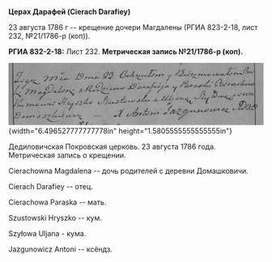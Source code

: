 **Церах Дарафей (Cierach Darafiey)**

23 августа 1786 г -- крещение дочери Магдалены (РГИА 823-2-18, лист 232,
№21/1786-р (коп)).

**РГИА 832-2-18:** Лист 232. **Метрическая запись №21/1786-р (коп).**

![](./media/1dabdf8b4aa987df4319daec7030ff964336816c.png){width="6.496527777777778in"
height="1.5805555555555555in"}

Дедиловичская Покровская церковь. 23 августа 1786 года. Метрическая
запись о крещении.

Cierachowna Magdalena -- дочь родителей с деревни Домашковичи.

Cierach Darafiey -- отец.

Cierachowa Paraska -- мать.

Szustowski Hryszko -- кум.

Szyłowa Uljana - кума.

Jazgunowicz Antoni -- ксёндз.
